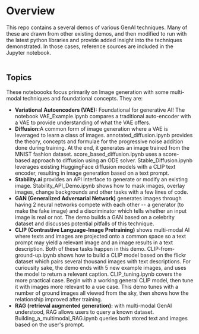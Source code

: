 <H1>Overview</H1>
This repo contains a several demos of various GenAI techniques. Many of these are drawn from other existing demos, and then modified to run with the latest python libraries and provide added insight into the techniques demonstrated. In those cases, reference sources are included in the Jupyter notebook.</br></br>
<H2>Topics</H2>
These noteboooks focus primarily on Image generation with some multi-modal techniques and foundational concepts. They are:
<ul><li>
    <b>Variational Autoencoders (VAE):</b> Foundational for generative AI! The notebook VAE_Example.ipynb compares a traditional auto-encoder with a VAE to provide understanding of what the VAE offers.
</li><li>
    <b>Diffusion:</b>A common form of image generation where a VAE is leveraged to learn a class of images.
        annotated_diffusion.ipynb provides the theory, concepts and formulae for the progressive noise addition done during training. At the end, it generates an image trained from the MNIST fashion dataset.
        score_based_diffusion.ipynb uses a score-based approach to diffusion using an ODE solver.
        Stable_Diffusion.ipynb leverages existing HuggingFace diffusion models with a CLIP text encoder, resulting in image generation based on a text prompt.
</li><li>
    <b>Stability.ai</b> provides an API interface to generate or modify an existing image. Stability_API_Demo.ipynb shows how to mask images, overlay images, change backgrounds and other tasks with a few lines of code.
</li><li>
    <b>GAN (Generalized Adversarial Network)</b> generates images through having 2 neural networks compete with each other -- a generator (to make the fake image) and a discriminator which tells whether an input image is real or not. The demo builds a GAN based on a celebrity dataset and discusses potential pitfalls of this technique.
</li><li>
    <b>CLIP (Contrastive Language-Image Pretraining)</b> shows multi-modal AI where texts and images are projected onto a common space so a text prompt may yield a relevant image and an image results in a text description. Both of these tasks happen in this demo.
        CLIP-from-ground-up.ipynb shows how to build a CLIP model based on the flickr dataset which pairs several thousand images with text descriptions. For curiousity sake, the demo ends with 5 new example images, and uses the model to return a relevant caption.
        CLIP_tuning.ipynb covers the more practical case. Begin with a working general CLIP model, then tune it with images more relevant to a use case. This demo tunes with a number of ground images all viewed from the sky, then shows how the relationship improved after training.
</li><li>
    <b>RAG (retrieval augmented generation):</b> with multi-modal GenAI understood, RAG allows users to query a known dataset.
        Building_a_multimodal_RAG.ipynb queries both stored text and images based on the user's prompt.
</li>
</ul>